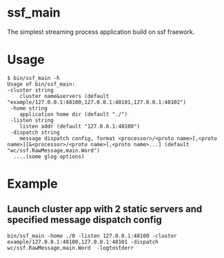 # ssf_main
The simplest streaming process application build on ssf fraework.

# Usage
 
    $ bin/ssf_main -h
    Usage of bin/ssf_main:
    -cluster string
        cluster name&servers (default "example/127.0.0.1:48100,127.0.0.1:48101,127.0.0.1:48102")
     -home string
        application home dir (default "./")
     -listen string
        listen addr (default "127.0.0.1:48100")
     -dispatch string
        message dispatch config, format <processor>/<proto name>[,<proto name>][&<processor>/<proto name>[,<proto name>...] (default "wc/ssf.RawMessage,main.Word")
      ....(some glog options)

# Example
## Launch cluster app with 2 static servers and specified message dispatch config
    bin/ssf_main -home ./0 -listen 127.0.0.1:48100 -cluster example/127.0.0.1:48100,127.0.0.1:48101 -dispatch wc/ssf.RawMessage,main.Word  -logtostderr









